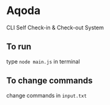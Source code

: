 # Aqoda

CLI Self Check-in & Check-out System

## To run

type `node main.js` in terminal

## To change commands

change commands in `input.txt`

